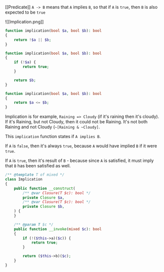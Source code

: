 [[Predicate]] `A -> B` means that `A` implies `B`, 
so that if `A` is `true`, then `B` is also expected to be `true`


![[Implication.png]]

```php
function implication(bool $a, bool $b): bool
{
    return !$a || $b;
}

function implication(bool $a, bool $b): bool
{
    if (!$a) {
        return true;
    }

    return $b;
}

function implication(bool $a, bool $b): bool
{
    return $a <= $b;
}
```

Implication is for example, `Raining => Cloudy` (if it's raining then it's cloudy).
If it's Raining, but not Cloudy, then it could not be Raining. 
It's not both Raining and not Cloudy (`~[Raining & ~Cloudy]`.

This `implication` function states if `A implies B`.

If `A` is `false`, then it's always `true`, because `A` would have implied `B` if it were `true`.

If `A` is `true`, then it's result of `B` - because since `A` is satisfied, it must imply that `B` has been satisfied as well.

```php
/** @template T of mixed */
class Implication
{
    public function __construct(
        /** @var Closure(T $c): bool */
        private Closure $a,
        /** @var Closure(T $c): bool */
        private Closure $b,
    ) {
    }

    /** @param T $c */
    public function __invoke(mixed $c): bool
    {
        if (!($this->a)($c)) {
            return true;
        }

        return ($this->b)($c);
    }
}
```

